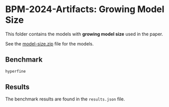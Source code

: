 # BPM-2024-Artifacts: Growing Model Size

This folder contains the models with **growing model size** used in the paper.

See the [model-size.zip](./model-size.zip) file for the models.

## Benchmark

```bash
hyperfine
```

## Results

The benchmark results are found in the `results.json` file.